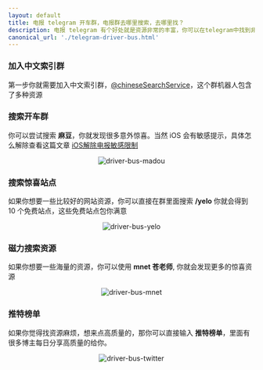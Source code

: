 ```yaml
---
layout: default
title: 电报 telegram 开车群，电报群去哪里搜索，去哪里找？
description: 电报 telegram 有个好处就是资源非常的丰富，你可以在telegram中找到非常多的开车资源，今天就给大家推荐一个方法。
canonical_url: './telegram-driver-bus.html'
---
```

### 加入中文索引群

第一步你就需要加入中文索引群，[@chineseSearchService](https://t.me/chineseSearchService)，这个群机器人包含了多种资源

### 搜索开车群

你可以尝试搜索 **麻豆**，你就发现很多意外惊喜。当然 iOS 会有敏感提示，具体怎么解除查看这篇文章 [iOS解除电报敏感限制](./telegram-group-spc.html)
<div align=center>
    <img alt="driver-bus-madou" src="https://cdn.jsdelivr.net/gh/tggsearch/tggSearch.github.io/assets/img/driver-bus-madou.webp" style="object-fit: cover;"/>
</div>

### 搜索惊喜站点

如果你想要一些比较好的网站资源，你可以直接在群里面搜索 **/yelo** 你就会得到 10 个免费站点，这些免费站点包你满意
<div align=center>
    <img alt="driver-bus-yelo" src="https://cdn.jsdelivr.net/gh/tggsearch/tggSearch.github.io/assets/img/driver-bus-yelo.webp" style="object-fit: cover;"/>
</div>

### 磁力搜索资源

如果你想要一些海量的资源，你可以使用 **mnet 苍老师**, 你就会发现更多的惊喜资源
<div align=center>
    <img alt="driver-bus-mnet" src="https://cdn.jsdelivr.net/gh/tggsearch/tggSearch.github.io/assets/img/driver-bus-mnet.webp" style="object-fit: cover;"/>
</div>

### 推特榜单
如果你觉得找资源麻烦，想来点高质量的，那你可以直接输入 **推特榜单**，里面有很多博主每日分享高质量的给你。
<div align=center>
    <img alt="driver-bus-twitter" src="https://cdn.jsdelivr.net/gh/tggsearch/tggSearch.github.io/assets/img/driver-bus-twitter.webp" style="object-fit: cover;"/>
</div>